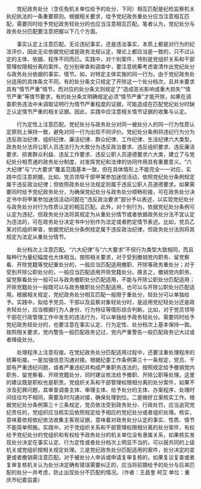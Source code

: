 　　党纪政务处分（含任免机关单位给予的处分，下同）相互匹配是纪检监察机关执纪执法的一条重要原则。根据相关要求，给予党纪政务重处分应当注意相互匹配，需要同时给予党纪政务轻处分的也应当注意相互匹配。笔者认为，党纪处分与政务处分匹配要注意把握以下几个方面。

　　事实认定上注意匹配。无论违纪事实，还是违法事实，本质上都是对行为的纪法评价，因此无论依据党纪或是政务法规认定，理论上都应当是一致的，只不过认定的主体、依据、程序不同而已。实践中，对个别案件，特别是党组织关系和干部管理权限相分离的案件，在分别审查和调查中，要注意统筹考虑查清作出党纪处分与政务处分依据的事实、情节。如，对特定主体实施的同一行为，由于党纪政务处分适用的具体条文不同，有的处分条文只规定了开除这一个处分档次，且并未要求具有“情节严重”情节，而对应的处分条文则规定了“造成恶劣影响或重大损失”“情节严重”等情节要求，有的处分条文明确规定必须“情节严重”才能开除，如果在调查职务违法中未调取证明行为情节严重程度的证据，可能造成在匹配党纪处分时缺乏认定情节严重的相关证据。因此，实践中应注意相关情节证据的收集与认定。

　　行为定性上注意匹配。党纪处分与政务处分对同一被处分人的同一行为性质认定原则上保持一致，避免对同一行为出现不同评价。党纪处分条例将违纪行为分为违反政治纪律、组织纪律、廉洁纪律、群众纪律、工作纪律、生活纪律六大类型。政务处分法将公职人员违法行为大致分为违反政治要求、违反组织要求、违反廉洁要求、损害群众利益、违反工作要求、违反公职人员道德要求六大类，建立了与党纪处分相贯通的政务处分制度，对发挥党纪和法律的协同作用具有重要意义。“六大纪律”与“六大要求”覆盖范围基本一致，但在具体情形上不能完全一一对应，实践中应注意把握。比如，党员领导干部甲某参加迷信活动，依照党纪处分条例规定属于违反政治纪律；但依照政务处分法规定则属于违反公职人员道德要求。如果需要同时给予党纪政务处分，为确保党纪处分与政务处分顺畅衔接，可在政务处分决定书中将甲某参加迷信活动问题在“违反政治要求”部分予以表述，以实现党纪处分与政务处分对行为性质认定的相互匹配。此外，对个别行为，依据党纪处分条例可认定为违纪，但政务处分法将其规定为从重处分情节或者依据政务处分法不宜认定为违法的，可在政务处分决定书中分别作为法定或者酌定情节表述。比如，党员乙某对抗组织审查，依据党纪处分条例规定属于违反政治纪律，但政务处分法则将其规定为法定从重处分情节。

　　处分档次上注意匹配。“六大纪律”与“六大要求”不但行为类型大致相同，而且每种行为量纪幅度也大体相当。按照相关要求，对于受到撤销党内职务、留党察看、开除党籍等党纪重处分的，一般应当匹配适用撤职、开除等政务重处分；对于受到开除公职处分的，一般应当匹配适用开除党籍处分。换言之，撤销党内职务、留党察看处分一般可以与政务撤职处分匹配适用，不能与开除公职处分匹配适用；开除党籍处分一般既可以与政务撤职处分匹配适用，也可以与开除公职处分匹配适用。根据相关规定，党纪政务处分相互匹配一般限于重处分，轻处分可以单独给予。实践中，拟给予党员、干部以及监察对象轻处分时，是适用党纪轻处分还是政务轻处分，应当根据行为人身份、行为特征等情形综合判断。比如，对于党员领导干部在行政管理工作中发生的违法行为，可以单独给予政务轻处分。需要同时给予党纪政务轻处分的，也要注意在事实认定、行为定性、处分档次上基本保持一致。按照相关要求，党内警告一般匹配政务记过，党内严重警告一般匹配政务记大过或者降级处分。

　　处理程序上注意衔接。在党纪政务处分匹配适用过程中，还要注重处理程序的统筹衔接。一是加强信息沟通对接。根据纪委工作条例第三十一条规定，党员、干部有严重违纪问题，或者严重违纪并构成严重职务违法的，按照规定给予撤销党内职务、留党察看、开除党籍处分，同时建议依法给予撤职、开除公职等处理。这里的建议既是职权也是职责。党组织关系和干部管理权限相分离的处分案件，如果不涉及犯罪问题，其审查调查主体、审理主体、给予处分的主体、办案程序、处理时间往往均不相同，需要及时沟通对接，确保处理到位。二是做好立案核实工作。根据党纪处分条例第三十三条规定，党员依法受到政务处分、行政处罚，应当追究党纪责任的，党组织应当核实后依照规定给予相应的党纪处分或者组织处理。核实，意味着依规依纪依法收集主客观证据，意味着对政务处分认定的事实、性质、情节不能简单照搬。实践中，对于党组织关系和干部管理权限相分离的处分案件，有权给予党纪处分的党组织和有权给予政务处分的机关单位没有隶属关系，如果核实发现处分决定在事实认定、行为定性或者处分档次上明显不当的，可以报共同的上级机关或党组织按相关规定处理。三是党纪政务处分匹配适用的案件，处分决定的变更或者撤销需注意匹配。对于被处分人申诉或申请复审复核的，如果复议复查或者复审复核机关认为处分决定确有错误需要纠正的，应当将前期给予的处分与后来匹配的处分一并考虑，防止出现处分不匹配的情况。（作者：王昌奎 柯艾 单位：重庆市纪委监委）